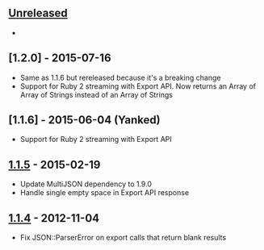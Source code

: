 ## [Unreleased][unreleased]
-

## [1.2.0] - 2015-07-16
- Same as 1.1.6 but rereleased because it's a breaking change
- Support for Ruby 2 streaming with Export API. Now returns an Array of Array of Strings instead of an Array of Strings

## [1.1.6] - 2015-06-04 (Yanked)
- Support for Ruby 2 streaming with Export API

## [1.1.5] - 2015-02-19
- Update MultiJSON dependency to 1.9.0
- Handle single empty space in Export API response

## [1.1.4] - 2012-11-04
- Fix JSON::ParserError on export calls that return blank results

[unreleased]: https://github.com/amro/gibbon/compare/v1.1.5...HEAD
[1.1.4]: https://github.com/amro/gibbon/compare/v1.1.3...v1.1.4
[1.1.5]: https://github.com/amro/gibbon/compare/v1.1.4...v1.1.5
